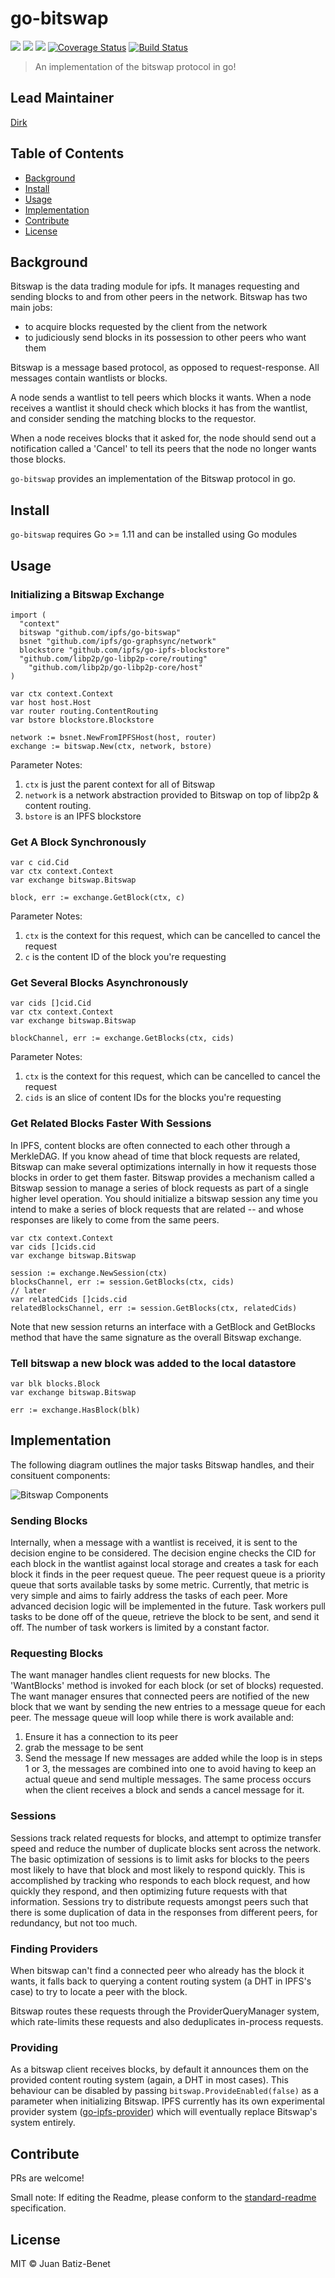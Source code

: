 go-bitswap
==================

[![](https://img.shields.io/badge/made%20by-Protocol%20Labs-blue.svg?style=flat-square)](http://ipn.io)
[![](https://img.shields.io/badge/project-IPFS-blue.svg?style=flat-square)](http://ipfs.io/)
[![](https://img.shields.io/badge/freenode-%23ipfs-blue.svg?style=flat-square)](http://webchat.freenode.net/?channels=%23ipfs)
[![Coverage Status](https://codecov.io/gh/ipfs/go-bitswap/branch/master/graph/badge.svg)](https://codecov.io/gh/ipfs/go-bitswap/branch/master)
[![Build Status](https://circleci.com/gh/ipfs/go-bitswap.svg?style=svg)](https://circleci.com/gh/ipfs/go-bitswap)

> An implementation of the bitswap protocol in go!

## Lead Maintainer

[Dirk](https://github.com/dirkmc)

## Table of Contents

- [Background](#background)
- [Install](#install)
- [Usage](#usage)
- [Implementation](#implementation)
- [Contribute](#contribute)
- [License](#license)


## Background

Bitswap is the data trading module for ipfs. It manages requesting and sending
blocks to and from other peers in the network. Bitswap has two main jobs:
- to acquire blocks requested by the client from the network
- to judiciously send blocks in its possession to other peers who want them

Bitswap is a message based protocol, as opposed to request-response. All messages
contain wantlists or blocks.

A node sends a wantlist to tell peers which blocks it wants. When a node receives
a wantlist it should check which blocks it has from the wantlist, and consider
sending the matching blocks to the requestor.

When a node receives blocks that it asked for, the node should send out a
notification called a 'Cancel' to tell its peers that the node no longer
wants those blocks.

`go-bitswap` provides an implementation of the Bitswap protocol in go.

## Install

`go-bitswap` requires Go >= 1.11 and can be installed using Go modules

## Usage

### Initializing a Bitswap Exchange

```golang
import (
  "context"
  bitswap "github.com/ipfs/go-bitswap"
  bsnet "github.com/ipfs/go-graphsync/network"
  blockstore "github.com/ipfs/go-ipfs-blockstore"
  "github.com/libp2p/go-libp2p-core/routing"
	"github.com/libp2p/go-libp2p-core/host"
)

var ctx context.Context
var host host.Host
var router routing.ContentRouting
var bstore blockstore.Blockstore

network := bsnet.NewFromIPFSHost(host, router)
exchange := bitswap.New(ctx, network, bstore)
```

Parameter Notes:

1. `ctx` is just the parent context for all of Bitswap
2. `network` is a network abstraction provided to Bitswap on top
of libp2p & content routing. 
3. `bstore` is an IPFS blockstore

### Get A Block Synchronously

```golang
var c cid.Cid
var ctx context.Context
var exchange bitswap.Bitswap

block, err := exchange.GetBlock(ctx, c)
```

Parameter Notes:

1. `ctx` is the context for this request, which can be cancelled to cancel the request
2. `c` is the content ID of the block you're requesting

### Get Several Blocks Asynchronously

```golang
var cids []cid.Cid
var ctx context.Context
var exchange bitswap.Bitswap

blockChannel, err := exchange.GetBlocks(ctx, cids)
```

Parameter Notes:

1. `ctx` is the context for this request, which can be cancelled to cancel the request
2. `cids` is an slice of content IDs for the blocks you're requesting

### Get Related Blocks Faster With Sessions

In IPFS, content blocks are often connected to each other through a MerkleDAG. If you know ahead of time that block requests are related, Bitswap can make several optimizations internally in how it requests those blocks in order to get them faster. Bitswap provides a mechanism called a Bitswap session to manage a series of block requests as part of a single higher level operation. You should initialize a bitswap session any time you intend to make a series of block requests that are related -- and whose responses are likely to come from the same peers.

```golang
var ctx context.Context
var cids []cids.cid
var exchange bitswap.Bitswap

session := exchange.NewSession(ctx)
blocksChannel, err := session.GetBlocks(ctx, cids)
// later
var relatedCids []cids.cid
relatedBlocksChannel, err := session.GetBlocks(ctx, relatedCids)
```

Note that new session returns an interface with a GetBlock and GetBlocks method that have the same signature as the overall Bitswap exchange.

### Tell bitswap a new block was added to the local datastore

```golang
var blk blocks.Block
var exchange bitswap.Bitswap

err := exchange.HasBlock(blk)
```

## Implementation

The following diagram outlines the major tasks Bitswap handles, and their consituent components:

![Bitswap Components](./docs/go-bitswap.png)

### Sending Blocks

Internally, when a message with a wantlist is received, it is sent to the
decision engine to be considered. The decision engine checks the CID for
each block in the wantlist against local storage and creates a task for
each block it finds in the peer request queue. The peer request queue is
a priority queue that sorts available tasks by some metric. Currently,
that metric is very simple and aims to fairly address the tasks of each peer.
More advanced decision logic will be implemented in the future. Task workers
pull tasks to be done off of the queue, retrieve the block to be sent, and
send it off. The number of task workers is limited by a constant factor.

### Requesting Blocks

The want manager handles client requests for new blocks. The 'WantBlocks' method
is invoked for each block (or set of blocks) requested. The want manager ensures
that connected peers are notified of the new block that we want by sending the
new entries to a message queue for each peer. The message queue will loop while
there is work available and:
1. Ensure it has a connection to its peer
2. grab the message to be sent
3. Send the message
If new messages are added while the loop is in steps 1 or 3, the messages are
combined into one to avoid having to keep an actual queue and send multiple
messages. The same process occurs when the client receives a block and sends a
cancel message for it.

### Sessions

Sessions track related requests for blocks, and attempt to optimize transfer speed and reduce the number of duplicate blocks sent across the network. The basic optimization of sessions is to limit asks for blocks to the peers most likely to have that block and most likely to respond quickly. This is accomplished by tracking who responds to each block request, and how quickly they respond, and then optimizing future requests with that information. Sessions try to distribute requests amongst peers such that there is some duplication of data in the responses from different peers, for redundancy, but not too much.

### Finding Providers

When bitswap can't find a connected peer who already has the block it wants, it falls back to querying a content routing system (a DHT in IPFS's case) to try to locate a peer with the block.

Bitswap routes these requests through the ProviderQueryManager system, which rate-limits these requests and also deduplicates in-process requests.

### Providing

As a bitswap client receives blocks, by default it announces them on the provided content routing system (again, a DHT in most cases). This behaviour can be disabled by passing `bitswap.ProvideEnabled(false)` as a parameter when initializing Bitswap. IPFS currently has its own experimental provider system ([go-ipfs-provider](https://github.com/ipfs/go-ipfs-provider)) which will eventually replace Bitswap's system entirely.

## Contribute

PRs are welcome!

Small note: If editing the Readme, please conform to the [standard-readme](https://github.com/RichardLitt/standard-readme) specification.

## License

MIT © Juan Batiz-Benet
